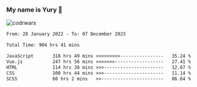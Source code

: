 ### My name is Yury 👋 
![codrwars](https://www.codewars.com/users/litury/badges/micro) 


<!--START_SECTION:waka-->

```txt
From: 28 January 2022 - To: 07 December 2023

Total Time: 904 hrs 41 mins

JavaScript       318 hrs 49 mins >>>>>>>>>----------------   35.24 %
Vue.js           247 hrs 56 mins >>>>>>>------------------   27.41 %
HTML             114 hrs 38 mins >>>----------------------   12.67 %
CSS              100 hrs 44 mins >>>----------------------   11.14 %
SCSS             60 hrs 2 mins   >>-----------------------   06.64 %
```

<!--END_SECTION:waka-->

